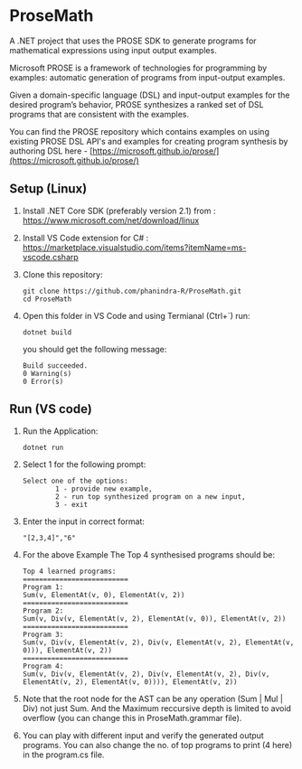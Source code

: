 # ProseMath
A .NET project that uses the PROSE SDK to generate programs for mathematical expressions using input output examples.

Microsoft PROSE is a framework of technologies for programming by examples: automatic generation of programs from input-output examples.

Given a domain-specific language (DSL) and input-output examples for the desired program’s behavior, PROSE synthesizes a ranked set of DSL programs that are consistent with the examples.

You can find the PROSE repository which contains examples on using existing PROSE DSL API's and examples for creating program synthesis by authoring DSL here - 
[https://microsoft.github.io/prose/](https://microsoft.github.io/prose/)

## Setup (Linux)


1.  Install .NET Core SDK (preferably version 2.1) from : https://www.microsoft.com/net/download/linux

1.  Install VS Code extension for C# : https://marketplace.visualstudio.com/items?itemName=ms-vscode.csharp

1. Clone this repository:

    ```
    git clone https://github.com/phanindra-R/ProseMath.git
    cd ProseMath
    ```
    
1. Open this folder in VS Code and using Termianal (Ctrl+`) run:

    ```
    dotnet build
    ```
    
   you should get the following message:
    ```
    Build succeeded.
    0 Warning(s)
    0 Error(s)
    ```

## Run (VS code)

1. Run the Application:

    ```
    dotnet run
    ```
1. Select 1 for the following prompt:

    ```
    Select one of the options: 
            1 - provide new example, 
            2 - run top synthesized program on a new input, 
            3 - exit
    ```
1. Enter the input in correct format:

    ```
    "[2,3,4]","6"
    ```
1. For the above Example The Top 4 synthesised programs should be: 

    ```
    Top 4 learned programs:
    ==========================
    Program 1: 
    Sum(v, ElementAt(v, 0), ElementAt(v, 2))
    ==========================
    Program 2: 
    Sum(v, Div(v, ElementAt(v, 2), ElementAt(v, 0)), ElementAt(v, 2))
    ==========================
    Program 3: 
    Sum(v, Div(v, ElementAt(v, 2), Div(v, ElementAt(v, 2), ElementAt(v, 0))), ElementAt(v, 2))
    ==========================
    Program 4: 
    Sum(v, Div(v, ElementAt(v, 2), Div(v, ElementAt(v, 2), Div(v, ElementAt(v, 2), ElementAt(v, 0)))), ElementAt(v, 2))
    ```
    
1. Note that the root node for the AST can be any operation (Sum | Mul | Div) not just Sum. And the Maximum reccursive depth is limited to avoid overflow (you can change this in ProseMath.grammar file).

1. You can play with different input and verify the generated output programs. You can also change the no. of top programs to print (4 here) in the program.cs file.

